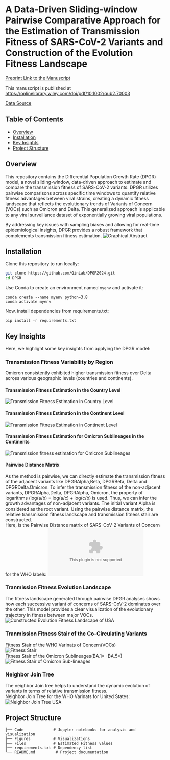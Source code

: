 
# A Data-Driven Sliding-window Pairwise Comparative Approach for the Estimation of Transmission Fitness of SARS-CoV-2 Variants and Construction of the Evolution Fitness Landscape
[Preprint Link to the Manuscript](https://www.medrxiv.org/content/10.1101/2024.07.23.24310886v1)

This manuscript is published at https://onlinelibrary.wiley.com/doi/pdf/10.1002/qub2.70003

[Data Source](https://gisaid.org/)
## Table of Contents
- [Overview](#Overview)
- [Installation](#installation)
- [Key Insights](#key-insights)
- [Project Structure](#project-structure)
<!-- - [License](#license) -->
<!-- - [Usage](#usage) -->

## Overview
This repository contains the Differential Population Growth Rate (DPGR) model, a novel sliding-window, data-driven approach to estimate and compare the transmission fitness of SARS-CoV-2 variants. DPGR utilizes pairwise comparisons across specific time windows to quantify relative fitness advantages between viral strains, creating a dynamic fitness landscape that reflects the evolutionary trends of Variants of Concern (VOCs) such as Omicron and Delta. This generalized approach is appilcable to any viral surveillance dataset of exponentially growing viral populations.

By addressing key issues with sampling biases and allowing for real-time epidemiological insights, DPGR provides a robust framework that complements transmission fitness estimation.
![Graphical Abstract](Figures/Manuscript_figures_JPG_format/Main%20Figures/Graph_Abstract.jpeg)

## Installation
Clone this repository to run locally:

```bash
git clone https://github.com/QinLab/DPGR2024.git
cd DPGR
```
Use Conda to create an environment named `myenv` and activate it:
```
conda create --name myenv python=3.8
conda activate myenv
```
Now, install dependencies from requirements.txt:
```
pip install -r requirements.txt
```

## Key Insights

Here, we highlight some key insights from applying the DPGR model:

### Transmission Fitness Variability by Region
Omicron consistently exhibited higher transmission fitness over Delta across various geographic levels (countries and continents).

#### Transmission Fitness Estimation in the Country Level
![Transmission Fitness Estimation in Country Level](Figures/Manuscript_figures_JPG_format/Main%20Figures/Figure_1_omicron_vs_delta_countries_short.jpg)

#### Transmission Fitness Estimation in the Continent Level
![Transmission Fitness Estimation in Continent Level](Figures/Manuscript_figures_JPG_format/Main%20Figures/Figure_2_omicron_vs_delta_continents.jpg)

#### Transmission Fitness Estimation for Omicron Sublineages in the Continents
![Transmission fitness estimation for Omicron Sublineages](Figures/Manuscript_figures_JPG_format/Main%20Figures/Figure_3_omicron_sub_lineages_reg_plot_CONTINENT.jpg)

#### Pairwise Distance Matrix
As the method is pairwise, we can directly estimate the transmission fitness of the adjacent variants like DPGRAlpha,Beta, DPGRBeta, Delta and DPGRDelta.Omicron. To infer the transmission fitness of the non-adjacent variants, DPGRAlpha,Delta, DPGRAlpha, Omicron, the property of logarithms (log(a/b) = log(a/c) + log(c/b) is used. Thus, we can infer the growth advantages of non-adjacent variants. The initial variant Alpha is considered as the root variant. Using the pairwise distance matrix, the relative transmission fitness landscape and transmission fitness stair are  constructed.  
Here, is the Pairwise Distance matrix of SARS-CoV-2 Variants of Concern for the WHO labels:
![Pairwise Distance Matrix USA](Figures/distance_matrix_for_step_plot/USA_continent_combined_distance_matrix_for_who_labels.csv)

### Tranmission Fitness Evolution Landscape
The fitness landscape generated through pairwise DPGR analyses shows how each successive variant of concerns of SARS-CoV-2 dominates over the other. This model provides a clear visualization of the evolutionary trajectory in fitness between major VOCs.
![Constructed Evolution Fitness Landscape of USA](Figures/fitness_landscape_plots/USA_fitness_landscape_labeled.png)

### Tranmission Fitness Stair of the Co-Circulating Variants
Fitness Stair of the WHO Varinats of Concern(VOCs)  
![Fitness Stair](Figures/figures_for_step_plot/USA_variant_step_plot.png)  
Fitness Stair of the Omicron Sublineages(BA.1* -BA.5*)  
![Fitness Stair of Omicron Sub-lineages](Figures/figures_for_step_plot/North%20America_omicron_sublineage_step_plot.png)

### Neighbor Join Tree
The neighbor Join tree helps to understand the dynamic evolution of variants in terms of relative transmission fitness.  
Neighbor Join Tree for the WHO Varinats for United States:  
![Neighbor Join Tree USA](Figures/nj_tree_plots/USA_nj_tree.png)

<!-- ![Fitness Landscape](images/fitness_landscape.png)

### Noise and Sampling Bias Robustness
DPGR remains resilient to sampling biases. When Gaussian noise or synthetic sampling bias was introduced, the model continued to yield reliable estimates with a consistent linear trend, indicating its utility in real-world genomic surveillance settings with incomplete data.

![Noise and Bias Robustness](images/noise_bias_robustness.png) -->

## Project Structure
```
├── Code             # Jupyter notebooks for analysis and visualization
├── Figures          # Visualizations
├── Files            # Estimated Fitness values
├── requirements.txt # Dependency list
└── README.md         # Project documentation
```
